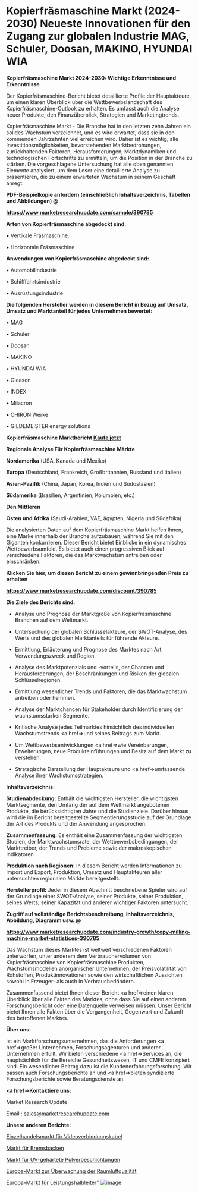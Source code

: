 # Kopierfräsmaschine Markt (2024-2030) Neueste Innovationen für den Zugang zur globalen Industrie MAG, Schuler, Doosan, MAKINO, HYUNDAI WIA

<strong>Kopierfräsmaschine Markt 2024-2030: Wichtige Erkenntnisse und Erkenntnisse</strong>

Der Kopierfräsmaschine-Bericht bietet detaillierte Profile der Hauptakteure, um einen klaren Überblick über die Wettbewerbslandschaft des Kopierfräsmaschine-Outlook zu erhalten. Es umfasst auch die Analyse neuer Produkte, den Finanzüberblick, Strategien und Marketingtrends.

Kopierfräsmaschine Markt - Die Branche hat in den letzten zehn Jahren ein solides Wachstum verzeichnet, und es wird erwartet, dass sie in den kommenden Jahrzehnten viel erreichen wird. Daher ist es wichtig, alle Investitionsmöglichkeiten, bevorstehenden Marktbedrohungen, zurückhaltenden Faktoren, Herausforderungen, Marktdynamiken und technologischen Fortschritte zu ermitteln, um die Position in der Branche zu stärken. Die vorgeschlagene Untersuchung hat alle oben genannten Elemente analysiert, um dem Leser eine detaillierte Analyse zu präsentieren, die zu einem erwarteten Wachstum in seinem Geschäft anregt.



<strong><b>PDF-Beispielkopie anfordern (einschließlich Inhaltsverzeichnis, Tabellen und Abbildungen) @ </b></strong>

<strong><a href=https://www.marketresearchupdate.com/sample/390785>

<strong>https://www.marketresearchupdate.com/sample/390785</u></a></strong></strong>



<strong>Arten von Kopierfräsmaschine abgedeckt sind:</strong>

• Vertikale Fräsmaschine.

• Horizontale Fräsmaschine



<strong>Anwendungen von Kopierfräsmaschine abgedeckt sind:</strong>

• Automobilindustrie

• Schifffahrtsindustrie

• Ausrüstungsindustrie



<strong>Die folgenden Hersteller werden in diesem Bericht in Bezug auf Umsatz, Umsatz und Marktanteil für jedes Unternehmen bewertet:</strong>

• MAG

• Schuler

• Doosan

• MAKINO

• HYUNDAI WIA

• Gleason

• INDEX

• Milacron

• CHIRON Werke

• GILDEMEISTER energy solutions



<strong>Kopierfräsmaschine Marktbericht <a href=https://www.marketresearchupdate.com/buynow/390785>Kaufe jetzt</a></strong>



<strong>Regionale Analyse Für Kopierfräsmaschine Märkte</strong>



<strong>Nordamerika</strong> (USA, Kanada und Mexiko)



<strong>Europa</strong> (Deutschland, Frankreich, Großbritannien, Russland und Italien)



<strong>Asien-Pazifik</strong> (China, Japan, Korea, Indien und Südostasien)



<strong>Südamerika</strong> (Brasilien, Argentinien, Kolumbien, etc.)



<strong>Den Mittleren</strong> 

<strong>Osten und Afrika</strong> (Saudi-Arabien, VAE, ägypten, Nigeria und Südafrika)

Die analysierten Daten auf dem Kopierfräsmaschine Markt helfen Ihnen, eine Marke innerhalb der Branche aufzubauen, während Sie mit den Giganten konkurrieren. Dieser Bericht bietet Einblicke in ein dynamisches Wettbewerbsumfeld. Es bietet auch einen progressiven Blick auf verschiedene Faktoren, die das Marktwachstum antreiben oder einschränken.



<strong>Klicken Sie hier, um diesen Bericht zu einem gewinnbringenden Preis zu erhalten
</strong>

<strong><a href=https://www.marketresearchupdate.com/discount/390785>https://www.marketresearchupdate.com/discount/390785</b></u></strong></a>



<strong>Die Ziele des Berichts sind:</strong>

- Analyse und Prognose der Marktgröße von Kopierfräsmaschine Branchen auf dem Weltmarkt.

- Untersuchung der globalen Schlüsselakteure, der SWOT-Analyse, des Werts und des globalen Marktanteils für führende Akteure.

- Ermittlung, Erläuterung und Prognose des Marktes nach Art, Verwendungszweck und Region.

- Analyse des Marktpotenzials und -vorteils, der Chancen und Herausforderungen, der Beschränkungen und Risiken der globalen Schlüsselregionen.

- Ermittlung wesentlicher Trends und Faktoren, die das Marktwachstum antreiben oder hemmen.

- Analyse der Marktchancen für Stakeholder durch Identifizierung der wachstumsstarken Segmente.

- Kritische Analyse jedes Teilmarktes hinsichtlich des individuellen Wachstumstrends <a href=>und</a> seines Beitrags zum Markt.

- Um Wettbewerbsentwicklungen <a href=>wie</a> Vereinbarungen, Erweiterungen, neue Produkteinführungen und Besitz auf dem Markt zu verstehen.

- Strategische Darstellung der Hauptakteure und <a href=>umfas</a>sende Analyse ihrer Wachstumsstrategien.



<strong>Inhaltsverzeichnis:</strong>



<strong>Studienabdeckung:</strong> Enthält die wichtigsten Hersteller, die wichtigsten Marktsegmente, den Umfang der auf dem Weltmarkt angebotenen Produkte, die berücksichtigten Jahre und die Studienziele. Darüber hinaus wird die im Bericht bereitgestellte Segmentierungsstudie auf der Grundlage der Art des Produkts und der Anwendung angesprochen.



<strong>Zusammenfassung:</strong> Es enthält eine Zusammenfassung der wichtigsten Studien, der Marktwachstumsrate, der Wettbewerbsbedingungen, der Markttreiber, der Trends und Probleme sowie der makroskopischen Indikatoren.



<strong>Produktion nach Regionen:</strong> In diesem Bericht werden Informationen zu Import und Export, Produktion, Umsatz und Hauptakteuren aller untersuchten regionalen Märkte bereitgestellt.



<strong>Herstellerprofil:</strong> Jeder in diesem Abschnitt beschriebene Spieler wird auf der Grundlage einer SWOT-Analyse, seiner Produkte, seiner Produktion, seines Werts, seiner Kapazität und anderer wichtiger Faktoren untersucht.



<strong><b>Zugriff auf vollständige Berichtsbeschreibung, Inhaltsverzeichnis, Abbildung, Diagramm usw. @ </b></strong>

<strong><a href=https://www.marketresearchupdate.com/industry-growth/copy-milling-machine-market-statistices-390785>https://www.marketresearchupdate.com/industry-growth/copy-milling-machine-market-statistices-390785</a></strong>

Das Wachstum dieses Marktes ist weltweit verschiedenen Faktoren unterworfen, unter anderem dem Verbrauchervolumen von Kopierfräsmaschine von Kopierfräsmaschine Produkten, Wachstumsmodellen anorganischer Unternehmen, der Preisvolatilität von Rohstoffen, Produktinnovationen sowie den wirtschaftlichen Aussichten sowohl in Erzeuger- als auch in Verbraucherländern.

Zusammenfassend bietet Ihnen dieser Bericht <a href=>einen</a> klaren Überblick über alle Fakten des Marktes, ohne dass Sie auf einen anderen Forschungsbericht oder eine Datenquelle verweisen müssen. Unser Bericht bietet Ihnen alle Fakten über die Vergangenheit, Gegenwart und Zukunft des betroffenen Marktes.



<strong>Über uns:</strong>

 ist ein Marktforschungsunternehmen, das die Anforderungen <a href=>großer</a> Unternehmen, Forschungsagenturen und anderer Unternehmen erfüllt. Wir bieten verschiedene <a href=>Services</a> an, die hauptsächlich für die Bereiche Gesundheitswesen, IT und CMFE konzipiert sind. Ein wesentlicher Beitrag dazu ist die Kundenerfahrungsforschung. Wir passen auch Forschungsberichte an und <a href=>bieten</a> syndizierte Forschungsberichte sowie Beratungsdienste an.



<strong><a href=>Kontaktiere uns:</a></strong>

Market Research Update

Email : sales@marketresearchupdate.com



<strong>Unsere anderen Berichte:</strong>

<a href=https://www.linkedin.com/pulse/retailed-video-connectivity-cable-market-202->Einzelhandelsmarkt für Videoverbindungskabel</a>

<a href=https://www.linkedin.com/pulse/brake-shoe-market-current-business-trends-growth>Markt für Bremsbacken</a>

<a href=https://www.linkedin.com/pulse/uv-cured-powder-coatings-market-size-trends>Markt für UV-gehärtete Pulverbeschichtungen</a>

<a href=https://www.linkedin.com/pulse/europe-indoor-air-quality-monitoring-market>Europa-Markt zur Überwachung der Raumluftqualität</a>

<a href=https://www.linkedin.com/pulse/europe-power-semiconductor-market-2023-global>Europa-Markt für Leistungshalbleiter</a>"
![image](https://github.com/Gayatrikarjule/Market-Analysis-361/assets/97346546/170f7568-fd54-40f2-aef5-06bec5acfcbe)

